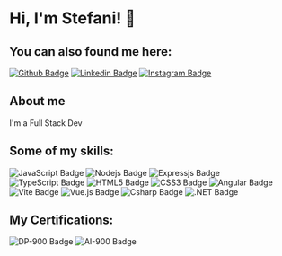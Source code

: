 # Hi, I'm Stefani! 👋 

## You can also found me here:

[![Github Badge](https://img.shields.io/badge/GitHub-100000?style=for-the-badge&logo=github&logoColor=white&link=https://github.com/stefanigaldino)](https://github.com/stefanigaldino) 
[![Linkedin Badge](https://img.shields.io/badge/LinkedIn-0077B5?style=for-the-badge&logo=linkedin&logoColor=white&link=https://www.linkedin.com/in/stefanigaldino/)](https://www.linkedin.com/in/stefanigaldino/)
[![Instagram Badge](https://img.shields.io/badge/Instagram-E4405F?style=for-the-badge&logo=instagram&logoColor=white&link=https://www.instagram.com/fanigaldinos)](https://www.instagram.com/fanigaldinos)


## About me
I'm a Full Stack Dev

## Some of my skills:

![JavaScript Badge](https://img.shields.io/badge/JavaScript-F7DF1E?style=for-the-badge&logo=javascript&logoColor=black) ![Nodejs Badge](https://img.shields.io/badge/Node.js-43853D?style=for-the-badge&logo=node.js&logoColor=white) ![Expressjs Badge](https://img.shields.io/badge/Express.js-404D59?style=for-the-badge)
![TypeScript Badge](https://img.shields.io/badge/TypeScript-007ACC?style=for-the-badge&logo=typescript&logoColor=white)
![HTML5 Badge](https://img.shields.io/badge/HTML5-E34F26?style=for-the-badge&logo=html5&logoColor=white) 
![CSS3 Badge](https://img.shields.io/badge/CSS3-1572B6?style=for-the-badge&logo=css3&logoColor=white) 
![Angular Badge](https://img.shields.io/badge/Angular-DD0031?style=for-the-badge&logo=angular&logoColor=white)
![Vite Badge](https://img.shields.io/badge/Vite-646CFF?style=for-the-badge&logo=vite&logoColor=white)
![Vue.js Badge](https://img.shields.io/badge/Vue.js-4FC08D?style=for-the-badge&logo=vue.js&logoColor=white)
![Csharp Badge](https://img.shields.io/badge/-C%23-1572C7?style=for-the-badge&logo=C%23&logoColor=white)
![.NET Badge](https://img.shields.io/badge/.NET-5C2D91?style=for-the-badge&logo=.net&logoColor=white)

## My Certifications:
![DP-900 Badge](https://img.shields.io/badge/DP--900-Certified-008AD7?style=for-the-badge&logo=microsoft&logoColor=white)
![AI-900 Badge](https://img.shields.io/badge/AI--900-Certified-FFD700?style=for-the-badge&logo=microsoft&logoColor=white)




<!--
**stefanigaldino/stefanigaldino** is a ✨ _special_ ✨ repository because its `README.md` (this file) appears on your GitHub profile.

Here are some ideas to get you started:

🔭 I’m currently working on projects at Spring Wireless Brasil.
🌱 I’m currently learning Vue.js 3 to enhance my web development skills.
👯 I’m looking to collaborate on innovative web development projects or open-source contributions.
🤔 I’m looking for help with mastering advanced Vue.js concepts.
💬 Ask me about my experience in wireless technology or any questions related to Full Stack Dev.
📫 How to reach me: stefanijuris@hotmail.com
😄 Pronouns: She/Her
⚡ Fun fact: I'm a coffee enthusiast and have tried more than 30 different coffee blends from around the world.
-->
